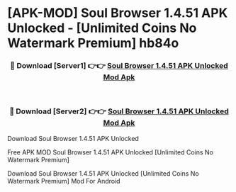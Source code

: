 # [APK-MOD] Soul Browser 1.4.51 APK Unlocked - [Unlimited Coins No Watermark Premium] hb84o



<div align="center">
<h3>🔴 Download [Server1] 👉👉 <a href="https://momento.my/?title=Soul_Browser_1.4.51_APK_Unlocked">Soul Browser 1.4.51 APK Unlocked Mod Apk</a></h3><br>

<h3>🔴 Download [Server2] 👉👉 <a href="https://momento.my/?title=Soul_Browser_1.4.51_APK_Unlocked">Soul Browser 1.4.51 APK Unlocked Mod Apk</a></h3>
</div>



Download Soul Browser 1.4.51 APK Unlocked 

Free APK MOD Soul Browser 1.4.51 APK Unlocked [Unlimited Coins No Watermark Premium]

Download Soul Browser 1.4.51 APK Unlocked [Unlimited Coins No Watermark Premium] Mod For Android
